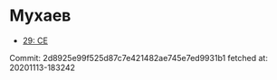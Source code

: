 # Мухаев
- [29: CE](29.md)

Commit: 2d8925e99f525d87c7e421482ae745e7ed9931b1
 fetched at: 20201113-183242
